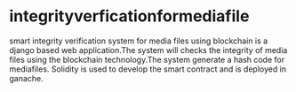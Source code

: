 # integrityverficationformediafile
smart integrity verification system for media files using blockchain is a django based web application.The system will checks the integrity of media files using the blockchain technology.The system generate a hash code for mediafiles. Solidity is used to develop the smart contract and is deployed in ganache. 

